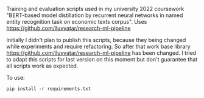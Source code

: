 Training and evaluation scripts used in my university 2022 coursework 
"BERT-based model distillation by recurrent neural networks in named entity
recognition task on economic texts corpus".
Uses https://github.com/iluvvatar/research-ml-pipeline

Initially I didn't plan to publish this scripts, because they being changed
while experiments and require refactoring. So after that work base library 
https://github.com/iluvvatar/research-ml-pipeline has been changed. I tried to
adapt this scripts for last version on this moment but don't guarantee that all
scripts work as expected.

To use:
```
pip install -r requirements.txt
```
